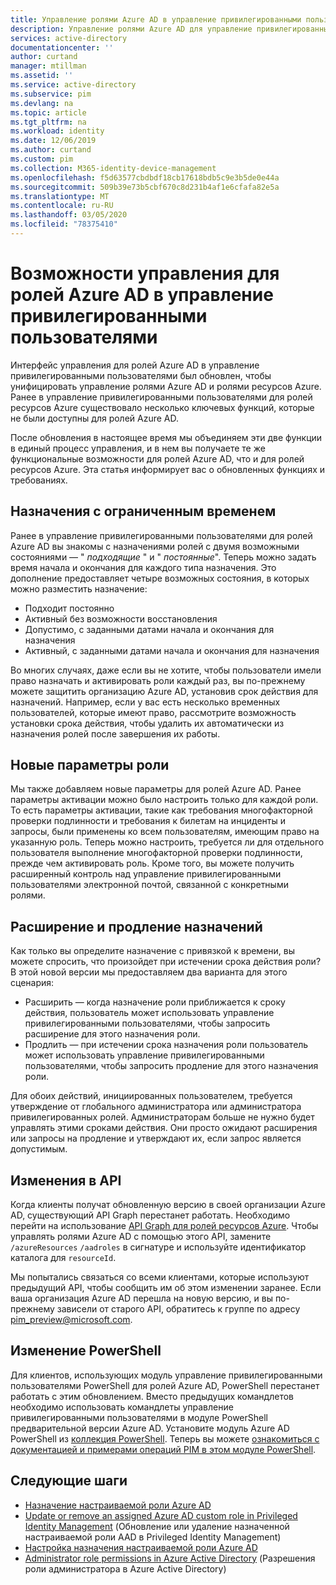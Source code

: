 ```yaml
---
title: Управление ролями Azure AD в управление привилегированными пользователями (PIM) | Документация Майкрософт
description: Управление ролями Azure AD для управление привилегированными пользователями назначения (PIM)
services: active-directory
documentationcenter: ''
author: curtand
manager: mtillman
ms.assetid: ''
ms.service: active-directory
ms.subservice: pim
ms.devlang: na
ms.topic: article
ms.tgt_pltfrm: na
ms.workload: identity
ms.date: 12/06/2019
ms.author: curtand
ms.custom: pim
ms.collection: M365-identity-device-management
ms.openlocfilehash: f5d63577cbdbdf18cb17618bdb5c9e3b5de0e44a
ms.sourcegitcommit: 509b39e73b5cbf670c8d231b4af1e6cfafa82e5a
ms.translationtype: MT
ms.contentlocale: ru-RU
ms.lasthandoff: 03/05/2020
ms.locfileid: "78375410"
---
```

# <a name="management-capabilities-for-azure-ad-roles-in-privileged-identity-management"></a>Возможности управления для ролей Azure AD в управление привилегированными пользователями

Интерфейс управления для ролей Azure AD в управление привилегированными пользователями был обновлен, чтобы унифицировать управление ролями Azure AD и ролями ресурсов Azure. Ранее в управление привилегированными пользователями для ролей ресурсов Azure существовало несколько ключевых функций, которые не были доступны для ролей Azure AD.

После обновления в настоящее время мы объединяем эти две функции в единый процесс управления, и в нем вы получаете те же функциональные возможности для ролей Azure AD, что и для ролей ресурсов Azure. Эта статья информирует вас о обновленных функциях и требованиях.


## <a name="time-bound-assignments"></a>Назначения с ограниченным временем

Ранее в управление привилегированными пользователями для ролей Azure AD вы знакомы с назначениями ролей с двумя возможными состояниями — " *подходящие* " и " *постоянные*". Теперь можно задать время начала и окончания для каждого типа назначения. Это дополнение предоставляет четыре возможных состояния, в которых можно разместить назначение:

- Подходит постоянно
- Активный без возможности восстановления
- Допустимо, с заданными датами начала и окончания для назначения
- Активный, с заданными датами начала и окончания для назначения

Во многих случаях, даже если вы не хотите, чтобы пользователи имели право назначать и активировать роли каждый раз, вы по-прежнему можете защитить организацию Azure AD, установив срок действия для назначений. Например, если у вас есть несколько временных пользователей, которые имеют право, рассмотрите возможность установки срока действия, чтобы удалить их автоматически из назначения ролей после завершения их работы.

## <a name="new-role-settings"></a>Новые параметры роли

Мы также добавляем новые параметры для ролей Azure AD. Ранее параметры активации можно было настроить только для каждой роли. То есть параметры активации, такие как требования многофакторной проверки подлинности и требования к билетам на инциденты и запросы, были применены ко всем пользователям, имеющим право на указанную роль. Теперь можно настроить, требуется ли для отдельного пользователя выполнение многофакторной проверки подлинности, прежде чем активировать роль. Кроме того, вы можете получить расширенный контроль над управление привилегированными пользователями электронной почтой, связанной с конкретными ролями.

## <a name="extend-and-renew-assignments"></a>Расширение и продление назначений

Как только вы определите назначение с привязкой к времени, вы можете спросить, что произойдет при истечении срока действия роли? В этой новой версии мы предоставляем два варианта для этого сценария:

- Расширить — когда назначение роли приближается к сроку действия, пользователь может использовать управление привилегированными пользователями, чтобы запросить расширение для этого назначения роли.
- Продлить — при истечении срока назначения роли пользователь может использовать управление привилегированными пользователями, чтобы запросить продление для этого назначения роли.

Для обоих действий, инициированных пользователем, требуется утверждение от глобального администратора или администратора привилегированных ролей. Администраторам больше не нужно будет управлять этими сроками действия. Они просто ожидают расширения или запросы на продление и утверждают их, если запрос является допустимым.

## <a name="api-changes"></a>Изменения в API

Когда клиенты получат обновленную версию в своей организации Azure AD, существующий API Graph перестанет работать. Необходимо перейти на использование [API Graph для ролей ресурсов Azure](https://docs.microsoft.com/graph/api/resources/privilegedidentitymanagement-resources?view=graph-rest-beta). Чтобы управлять ролями Azure AD с помощью этого API, замените `/azureResources` `/aadroles` в сигнатуре и используйте идентификатор каталога для `resourceId`.

Мы попытались связаться со всеми клиентами, которые используют предыдущий API, чтобы сообщить им об этом изменении заранее. Если ваша организация Azure AD перешла на новую версию, и вы по-прежнему зависели от старого API, обратитесь к группе по адресу pim_preview@microsoft.com.

## <a name="powershell-change"></a>Изменение PowerShell

Для клиентов, использующих модуль управление привилегированными пользователями PowerShell для ролей Azure AD, PowerShell перестанет работать с этим обновлением. Вместо предыдущих командлетов необходимо использовать командлеты управление привилегированными пользователями в модуле PowerShell предварительной версии Azure AD. Установите модуль Azure AD PowerShell из [коллекция PowerShell](https://www.powershellgallery.com/packages/AzureADPreview/2.0.0.17). Теперь вы можете [ознакомиться с документацией и примерами операций PIM в этом модуле PowerShell](powershell-for-azure-ad-roles.md).

## <a name="next-steps"></a>Следующие шаги

- [Назначение настраиваемой роли Azure AD](azure-ad-custom-roles-assign.md)
- [Update or remove an assigned Azure AD custom role in Privileged Identity Management](azure-ad-custom-roles-update-remove.md) (Обновление или удаление назначенной настраиваемой роли AAD в Privileged Identity Management)
- [Настройка назначения настраиваемой роли Azure AD](azure-ad-custom-roles-configure.md)
- [Administrator role permissions in Azure Active Directory](../users-groups-roles/directory-assign-admin-roles.md) (Разрешения роли администратора в Azure Active Directory)
